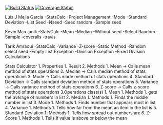 [![Build Status](https://travis-ci.com/ljm36/StatsCalc.svg?branch=master)](https://travis-ci.com/ljm36/StatsCalc)
[![Coverage Status](https://coveralls.io/repos/github/ljm36/StatsCalc/badge.svg)](https://coveralls.io/github/ljm36/StatsCalc)

Luis J Mejia Garcia
    -StatsCalc
    -Project Management
    -Mode
    -Standard Deviation
    -List Seed
    -Nseed
    -Seed random
    -Sample seed

Kevin Marcjanik
    -StatsCalc
    -Mean
    -Median
    -Without seed
    -Select Random
    -Sample
    -coveralls
    -travis

Tarik Amraoui
    -StatsCalc
    -Variance
    -Z-score
    -Static Method
    -Random select seed
    -Empty List Exception
    -Division Exception
    -Fixed Division Calculations

Stats Calculator
    1. Properties
        1. Result
    2. Methods
        1. Mean -> Calls mean method of stats operations
        2. Median -> Calls median method of stats operations
        3. Mode -> Calls mode method of stats operations
        4. Standard Deviation -> Calls standard deviation method of stats operations
        5. Variance -> Calls variance method of stats operations
        6. Z-score -> Calls z-score method of stats operations
    3.Operations class(s)
        1. Mean
            1. Methods
                1. gets the average of numbers in list
        2. Median
            1. Methods
                1. Finds the middle number in list
        3. Mode
            1. Methods
                1. Finds number that appears most in list
        4. Variance
            1. Methods
                1. Tells how far from the mean an item in the list is
        5. Standard Deviation
            1. Methods
                1. Tells how spread out numbers are
        6. Z-Score
            1. Methods
                1. Tells if value is above or below the mean